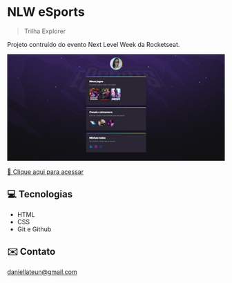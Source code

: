 # NLW eSports

> Trilha Explorer

Projeto contruído do evento Next Level Week da Rocketseat.

![preview](./.github/preview.png)

[🔗 Clique aqui para acessar](https://daniellatn.github.io/nlw-esports-explorer)

## 💻 Tecnologias

- HTML
- CSS
- Git e Github

## ✉️ Contato
daniellateun@gmail.com